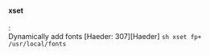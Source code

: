 #### xset
:   
    Dynamically add fonts [Haeder: 307][Haeder]
    ```sh
    xset fp+ /usr/local/fonts
    ```